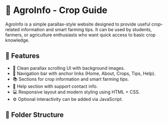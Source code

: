 # 🌾 AgroInfo - Crop Guide

AgroInfo is a simple parallax-style website designed to provide useful crop-related information and smart farming tips. It can be used by students, farmers, or agriculture enthusiasts who want quick access to basic crop knowledge.

## 🚀 Features

- 🌱 Clean parallax scrolling UI with background images.
- 🧭 Navigation bar with anchor links (Home, About, Crops, Tips, Help).
- 📚 Sections for crop information and smart farming tips.
- 💬 Help section with support contact info.
- 💻 Responsive layout and modern styling using HTML + CSS.
- ⚙️ Optional interactivity can be added via JavaScript.

## 📁 Folder Structure

